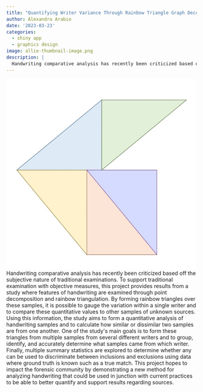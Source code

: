 ```yaml
---
title: "Quantifying Writer Variance Through Rainbow Triangle Graph Decomposition of the Common Word 'the'"
author: Alexandra Arabio
date: '2023-03-23'
categories: 
  - shiny app
  - graphics design
image: allie-thumbnail-image.png
description: |
  Handwriting comparative analysis has recently been criticized based off the subjective nature of traditional examinations. To support traditional examination with objective measures, this project provides results from a study where features of handwriting are examined through point decomposition and rainbow triangulation. ...
---
```

![](allie-thumbnail-image.png)
Handwriting comparative analysis has recently been criticized based off the subjective nature of traditional examinations. To support traditional examination with objective measures, this project provides results from a study where features of handwriting are examined through point decomposition and rainbow triangulation.
By forming rainbow triangles over these samples, it is possible to gauge the variation within a single writer and to compare these quantitative values to other samples of unknown sources. Using this information, the study aims to form a quantitative analysis of handwriting samples and to calculate how similar or dissimilar two samples are from one another. One of the study's main goals is to form these triangles from multiple samples from several different writers and to group, identify, and accurately determine what samples came from which writer. Finally, multiple summary statistics are explored to determine whether any can be used to discriminate between inclusions and exclusions using data where ground truth is known such as a true match. This project hopes to impact the forensic community by demonstrating a new method for analyzing handwriting that could be used in junction with current practices to be able to better quantify and support results regarding sources.
